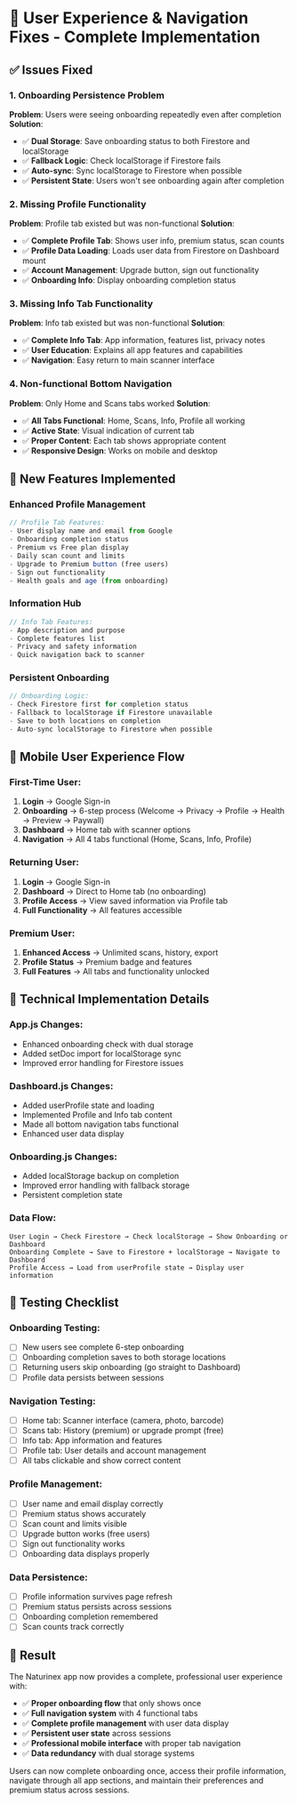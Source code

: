 # 🚀 User Experience & Navigation Fixes - Complete Implementation

## ✅ **Issues Fixed**

### 1. **Onboarding Persistence Problem**
**Problem**: Users were seeing onboarding repeatedly even after completion
**Solution**: 
- ✅ **Dual Storage**: Save onboarding status to both Firestore and localStorage
- ✅ **Fallback Logic**: Check localStorage if Firestore fails
- ✅ **Auto-sync**: Sync localStorage to Firestore when possible
- ✅ **Persistent State**: Users won't see onboarding again after completion

### 2. **Missing Profile Functionality**
**Problem**: Profile tab existed but was non-functional
**Solution**:
- ✅ **Complete Profile Tab**: Shows user info, premium status, scan counts
- ✅ **Profile Data Loading**: Loads user data from Firestore on Dashboard mount
- ✅ **Account Management**: Upgrade button, sign out functionality
- ✅ **Onboarding Info**: Display onboarding completion status

### 3. **Missing Info Tab Functionality**
**Problem**: Info tab existed but was non-functional
**Solution**:
- ✅ **Complete Info Tab**: App information, features list, privacy notes
- ✅ **User Education**: Explains all app features and capabilities
- ✅ **Navigation**: Easy return to main scanner interface

### 4. **Non-functional Bottom Navigation**
**Problem**: Only Home and Scans tabs worked
**Solution**:
- ✅ **All Tabs Functional**: Home, Scans, Info, Profile all working
- ✅ **Active State**: Visual indication of current tab
- ✅ **Proper Content**: Each tab shows appropriate content
- ✅ **Responsive Design**: Works on mobile and desktop

## 🎯 **New Features Implemented**

### **Enhanced Profile Management**
```javascript
// Profile Tab Features:
- User display name and email from Google
- Onboarding completion status
- Premium vs Free plan display  
- Daily scan count and limits
- Upgrade to Premium button (free users)
- Sign out functionality
- Health goals and age (from onboarding)
```

### **Information Hub**
```javascript
// Info Tab Features:
- App description and purpose
- Complete features list
- Privacy and safety information
- Quick navigation back to scanner
```

### **Persistent Onboarding**
```javascript
// Onboarding Logic:
- Check Firestore first for completion status
- Fallback to localStorage if Firestore unavailable
- Save to both locations on completion
- Auto-sync localStorage to Firestore when possible
```

## 📱 **Mobile User Experience Flow**

### **First-Time User**:
1. **Login** → Google Sign-in
2. **Onboarding** → 6-step process (Welcome → Privacy → Profile → Health → Preview → Paywall)
3. **Dashboard** → Home tab with scanner options
4. **Navigation** → All 4 tabs functional (Home, Scans, Info, Profile)

### **Returning User**:
1. **Login** → Google Sign-in  
2. **Dashboard** → Direct to Home tab (no onboarding)
3. **Profile Access** → View saved information via Profile tab
4. **Full Functionality** → All features accessible

### **Premium User**:
1. **Enhanced Access** → Unlimited scans, history, export
2. **Profile Status** → Premium badge and features
3. **Full Features** → All tabs and functionality unlocked

## 🔧 **Technical Implementation Details**

### **App.js Changes**:
- Enhanced onboarding check with dual storage
- Added setDoc import for localStorage sync
- Improved error handling for Firestore issues

### **Dashboard.js Changes**:
- Added userProfile state and loading
- Implemented Profile and Info tab content
- Made all bottom navigation tabs functional
- Enhanced user data display

### **Onboarding.js Changes**:
- Added localStorage backup on completion
- Improved error handling with fallback storage
- Persistent completion state

### **Data Flow**:
```
User Login → Check Firestore → Check localStorage → Show Onboarding or Dashboard
Onboarding Complete → Save to Firestore + localStorage → Navigate to Dashboard
Profile Access → Load from userProfile state → Display user information
```

## 🧪 **Testing Checklist**

### **Onboarding Testing**:
- [ ] New users see complete 6-step onboarding
- [ ] Onboarding completion saves to both storage locations
- [ ] Returning users skip onboarding (go straight to Dashboard)
- [ ] Profile data persists between sessions

### **Navigation Testing**:
- [ ] Home tab: Scanner interface (camera, photo, barcode)
- [ ] Scans tab: History (premium) or upgrade prompt (free)
- [ ] Info tab: App information and features
- [ ] Profile tab: User details and account management
- [ ] All tabs clickable and show correct content

### **Profile Management**:
- [ ] User name and email display correctly
- [ ] Premium status shows accurately
- [ ] Scan count and limits visible
- [ ] Upgrade button works (free users)
- [ ] Sign out functionality works
- [ ] Onboarding data displays properly

### **Data Persistence**:
- [ ] Profile information survives page refresh
- [ ] Premium status persists across sessions
- [ ] Onboarding completion remembered
- [ ] Scan counts track correctly

## 🎉 **Result**

The Naturinex app now provides a complete, professional user experience with:
- ✅ **Proper onboarding flow** that only shows once
- ✅ **Full navigation system** with 4 functional tabs
- ✅ **Complete profile management** with user data display
- ✅ **Persistent user state** across sessions
- ✅ **Professional mobile interface** with proper tab navigation
- ✅ **Data redundancy** with dual storage systems

Users can now complete onboarding once, access their profile information, navigate through all app sections, and maintain their preferences and premium status across sessions.
